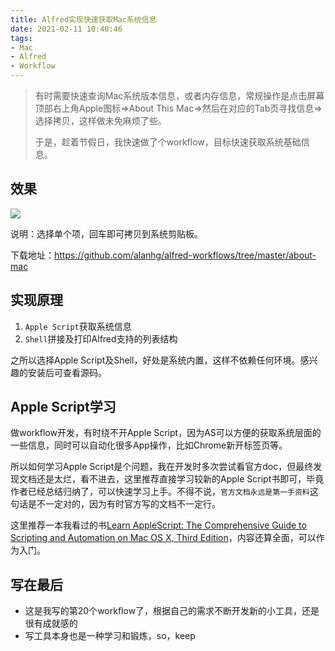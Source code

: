 ```yaml
---
title: Alfred实现快速获取Mac系统信息
date: 2021-02-11 10:40:46
tags:
- Mac
- Alfred
- Workflow
---
```


> 有时需要快速查询Mac系统版本信息，或者内存信息，常规操作是点击屏幕顶部右上角Apple图标=>About This Mac=>然后在对应的Tab页寻找信息=>选择拷贝，这样做未免麻烦了些。
>
> 
>
> 于是，趁着节假日，我快速做了个workflow，目标快速获取系统基础信息。



## 效果

![](https://static.1991421.cn/2021/2021-02-11-104601.gif)



说明：选择单个项，回车即可拷贝到系统剪贴板。



下载地址：https://github.com/alanhg/alfred-workflows/tree/master/about-mac

## 实现原理

1. `Apple Script`获取系统信息
2. `Shell`拼接及打印Alfred支持的列表结构

之所以选择Apple Script及Shell，好处是系统内置，这样不依赖任何环境。感兴趣的安装后可查看源码。



## Apple Script学习

做workflow开发，有时绕不开Apple Script，因为AS可以方便的获取系统层面的一些信息，同时可以自动化很多App操作，比如Chrome新开标签页等。

所以如何学习Apple Script是个问题，我在开发时多次尝试看官方doc，但最终发现文档还是太烂，看不进去，这里推荐直接学习较新的Apple Script书即可，毕竟作者已经总结归纳了，可以快速学习上手。不得不说，`官方文档永远是第一手资料`这句话是不一定对的，因为有时官方写的文档不一定行。



这里推荐一本我看过的书[Learn AppleScript: The Comprehensive Guide to Scripting and Automation on Mac OS X, Third Edition](https://learning.oreilly.com/library/view/learn-applescript-the/9781430223610/)，内容还算全面，可以作为入门。



## 写在最后

- 这是我写的第20个workflow了，根据自己的需求不断开发新的小工具，还是很有成就感的
- 写工具本身也是一种学习和锻炼，so，keep




